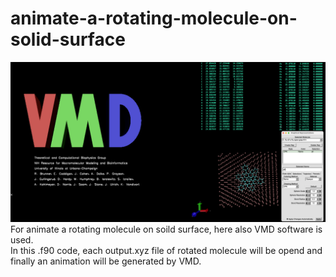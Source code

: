# animate-a-rotating-molecule-on-solid-surface
![image alt](https://github.com/atomicadi/Animate-a-rotating-molecule-on-solid-surface_in-Fortran/blob/77e654e17ab198b5ca6d11fa38d2ae6e7e3bff33/Untitled.001.png)
For animate a rotating molecule on soild surface, here also VMD software is used.\
In this .f90 code, each output.xyz file of rotated molecule will be opend and finally an animation will be generated by VMD.
